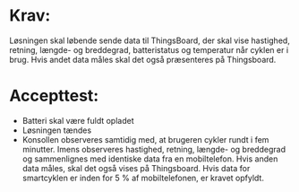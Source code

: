 # Krav: 
Løsningen skal løbende sende data til ThingsBoard, der skal vise hastighed, retning, længde- og breddegrad, batteristatus og temperatur når cyklen er i brug. Hvis andet data måles skal det også præsenteres på Thingsboard.

# Accepttest: 
- Batteri skal være fuldt opladet 
- Løsningen tændes 
- Konsollen observeres samtidig med, at brugeren cykler rundt i fem minutter. Imens observeres hastighed, retning, længde- og breddegrad og sammenlignes med identiske data fra en mobiltelefon. Hvis anden data måles, skal det også vises på Thingsboard. Hvis data for smartcyklen er inden for 5 % af mobiltelefonen, er kravet opfyldt.
